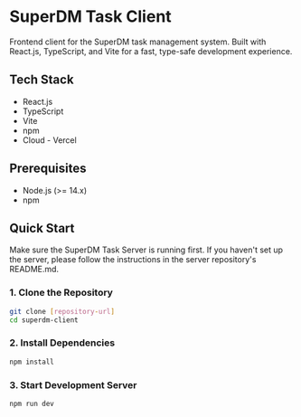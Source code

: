 # SuperDM Task Client

Frontend client for the SuperDM task management system. Built with React.js, TypeScript, and Vite for a fast, type-safe development experience.

## Tech Stack

- React.js
- TypeScript
- Vite
- npm
- Cloud - Vercel

## Prerequisites

- Node.js (>= 14.x)
- npm

## Quick Start

Make sure the SuperDM Task Server is running first. If you haven't set up the server, please follow the instructions in the server repository's README.md.

### 1. Clone the Repository

```bash
git clone [repository-url]
cd superdm-client
```

### 2. Install Dependencies

```bash
npm install
```

### 3. Start Development Server

```bash
npm run dev
```
